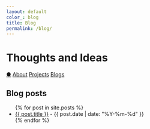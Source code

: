 ```yaml
---
layout: default
color_: blog
title: Blog
permalink: /blog/
---
```



<r-grid class="main" columns=6 columns-s=4 columns-xs=2>

<r-cell order="-10" span=4 span-s=2>
  <h1>Thoughts and Ideas</h1>
</r-cell>

<r-cell order="-9" class="menu" span=2 span-s=2>
  <div class='focus4'>
    <a href="/">&#x25CF;</a>
    <a href="/about/">About</a>
    <a href="/project/">Projects</a>
    <a href="/blog/">Blogs</a>
  </div>
</r-cell>
</r-grid>

<!-- 在这里添加博客文章列表 -->
<r-grid columns=6 columns-s=4 columns-xs=2>
<r-cell span=6>
  <h2>Blog posts</h2>
  <ul>
    {% for post in site.posts %}
      <li>
        <a href="{{ post.url | relative_url }}">{{ post.title }}</a>
        - {{ post.date | date: "%Y-%m-%d" }}
      </li>
    {% endfor %}
  </ul>
</r-cell>
</r-grid>